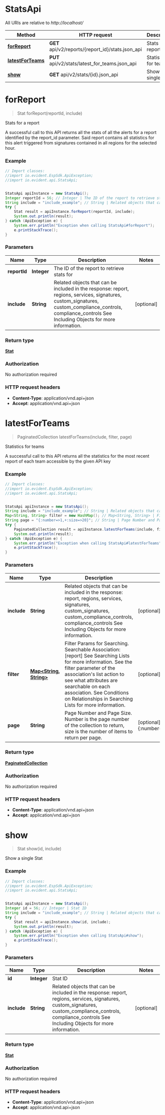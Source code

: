 # StatsApi

All URIs are relative to *http://localhost/*

Method | HTTP request | Description
------------- | ------------- | -------------
[**forReport**](StatsApi.md#forReport) | **GET** api/v2/reports/{report_id}/stats.json_api | Stats for a report
[**latestForTeams**](StatsApi.md#latestForTeams) | **PUT** api/v2/stats/latest_for_teams.json_api | Statistics for teams
[**show**](StatsApi.md#show) | **GET** api/v2/stats/{id}.json_api | Show a single Stat


<a name="forReport"></a>
# **forReport**
> Stat forReport(reportId, include)

Stats for a report

A successful call to this API returns all the stats of all the alerts for a report identified by the report_id parameter. Said report contains all statistics for this alert triggered from signatures contained in all regions for the selected hour.

### Example
```java
// Import classes:
//import io.evident.EspSdk.ApiException;
//import io.evident.api.StatsApi;


StatsApi apiInstance = new StatsApi();
Integer reportId = 56; // Integer | The ID of the report to retrieve stats for
String include = "include_example"; // String | Related objects that can be included in the response:  report, regions, services, signatures, custom_signatures, custom_compliance_controls, compliance_controls See Including Objects for more information.
try {
    Stat result = apiInstance.forReport(reportId, include);
    System.out.println(result);
} catch (ApiException e) {
    System.err.println("Exception when calling StatsApi#forReport");
    e.printStackTrace();
}
```

### Parameters

Name | Type | Description  | Notes
------------- | ------------- | ------------- | -------------
 **reportId** | **Integer**| The ID of the report to retrieve stats for |
 **include** | **String**| Related objects that can be included in the response:  report, regions, services, signatures, custom_signatures, custom_compliance_controls, compliance_controls See Including Objects for more information. | [optional]

### Return type

[**Stat**](Stat.md)

### Authorization

No authorization required

### HTTP request headers

 - **Content-Type**: application/vnd.api+json
 - **Accept**: application/vnd.api+json

<a name="latestForTeams"></a>
# **latestForTeams**
> PaginatedCollection latestForTeams(include, filter, page)

Statistics for teams

A successful call to this API returns all the statistics for the most recent report of each team accessible by the given API key

### Example
```java
// Import classes:
//import io.evident.EspSdk.ApiException;
//import io.evident.api.StatsApi;


StatsApi apiInstance = new StatsApi();
String include = "include_example"; // String | Related objects that can be included in the response:  report, regions, services, signatures, custom_signatures, custom_compliance_controls, compliance_controls See Including Objects for more information.
Map<String, String> filter = new HashMap(); // Map<String, String> | Filter Params for Searching.      Searchable Association: [report] See Searching Lists for more information. See the filter parameter of the association's list action to see what attributes are searchable on each association. See Conditions on Relationships in Searching Lists for more information.
String page = "{:number=>1,+:size=>20}"; // String | Page Number and Page Size.  Number is the page number of the collection to return, size is the number of items to return per page.
try {
    PaginatedCollection result = apiInstance.latestForTeams(include, filter, page);
    System.out.println(result);
} catch (ApiException e) {
    System.err.println("Exception when calling StatsApi#latestForTeams");
    e.printStackTrace();
}
```

### Parameters

Name | Type | Description  | Notes
------------- | ------------- | ------------- | -------------
 **include** | **String**| Related objects that can be included in the response:  report, regions, services, signatures, custom_signatures, custom_compliance_controls, compliance_controls See Including Objects for more information. | [optional]
 **filter** | [**Map&lt;String, String&gt;**](String.md)| Filter Params for Searching.      Searchable Association: [report] See Searching Lists for more information. See the filter parameter of the association&#39;s list action to see what attributes are searchable on each association. See Conditions on Relationships in Searching Lists for more information. | [optional]
 **page** | **String**| Page Number and Page Size.  Number is the page number of the collection to return, size is the number of items to return per page. | [optional] [default to {:number&#x3D;&gt;1,+:size&#x3D;&gt;20}]

### Return type

[**PaginatedCollection**](PaginatedCollection.md)

### Authorization

No authorization required

### HTTP request headers

 - **Content-Type**: application/vnd.api+json
 - **Accept**: application/vnd.api+json

<a name="show"></a>
# **show**
> Stat show(id, include)

Show a single Stat



### Example
```java
// Import classes:
//import io.evident.EspSdk.ApiException;
//import io.evident.api.StatsApi;


StatsApi apiInstance = new StatsApi();
Integer id = 56; // Integer | Stat ID
String include = "include_example"; // String | Related objects that can be included in the response:  report, regions, services, signatures, custom_signatures, custom_compliance_controls, compliance_controls See Including Objects for more information.
try {
    Stat result = apiInstance.show(id, include);
    System.out.println(result);
} catch (ApiException e) {
    System.err.println("Exception when calling StatsApi#show");
    e.printStackTrace();
}
```

### Parameters

Name | Type | Description  | Notes
------------- | ------------- | ------------- | -------------
 **id** | **Integer**| Stat ID |
 **include** | **String**| Related objects that can be included in the response:  report, regions, services, signatures, custom_signatures, custom_compliance_controls, compliance_controls See Including Objects for more information. | [optional]

### Return type

[**Stat**](Stat.md)

### Authorization

No authorization required

### HTTP request headers

 - **Content-Type**: application/vnd.api+json
 - **Accept**: application/vnd.api+json


